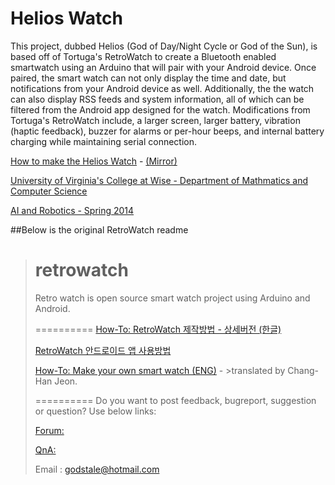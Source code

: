 Helios Watch
==========
This project, dubbed Helios (God of Day/Night Cycle or God of the Sun), is based off of Tortuga's RetroWatch to create a Bluetooth enabled smartwatch using an Arduino that will pair with your Android device. Once paired, the smart watch can not only display the time and date, but notifications from your Android device as well. Additionally, the the watch can also display RSS feeds and system information, all of which can be filtered from the Android app designed for the watch. Modifications from Tortuga's RetroWatch include, a larger screen, larger battery, vibration (haptic feedback), buzzer for alarms or per-hour beeps, and internal battery charging while maintaining serial connection.

[How to make the Helios Watch](http://www.mcs.uvawise.edu/wiki/index.php/Bluetooth_Smartwatch_for_Android_-_Bryan_Smith) - [(Mirror)](https://github.com/BryanSmithDev/HeliosWatch.wiki.git)

[University of Virginia's College at Wise - Department of Mathmatics and Computer Science](http://www.mcs.uvawise.edu/)

[AI and Robotics - Spring 2014](http://www.mcs.uvawise.edu/wiki/index.php/CSC4150_-_AI_and_Robotics)



##Below is the original RetroWatch readme
>
>retrowatch
>==========
>
>Retro watch is open source smart watch project using Arduino and Android.
>
>
>
>==========
>[How-To: RetroWatch 제작방법 - 상세버전 (한글)](http://www.hardcopyworld.com/ngine/aduino/index.php/archives/376)
>
>[RetroWatch 안드로이드 앱 사용방법](http://www.hardcopyworld.com/ngine/android/index.php/archives/192)
>
>
>[How-To: Make your own smart watch (ENG)](http://www.hardcopyworld.com/ngine/aduino/index.php/archives/670) - >translated by Chang-Han Jeon.
>
>
>==========
>Do you want to post feedback, bugreport, suggestion or question? Use below links:
>
>[Forum: ](http://www.hardcopyworld.com/ngine/index.php/board/free-board)
>
>[QnA: ](http://www.hardcopyworld.com/ngine/index.php/board/qna)
>
>Email : godstale@hotmail.com


